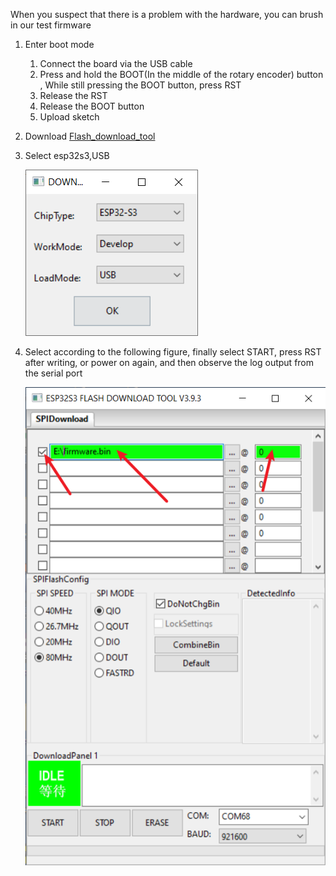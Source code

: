 
When you suspect that there is a problem with the hardware, you can brush in our test firmware

1. Enter boot mode

   1. Connect the board via the USB cable
   2. Press and hold the BOOT(In the middle of the rotary encoder) button , While still pressing the BOOT button, press RST
   3. Release the RST
   4. Release the BOOT button
   5. Upload sketch

2. Download [Flash_download_tool](https://docs.espressif.com/projects/esp-test-tools/en/latest/esp32/production_stage/tools/flash_download_tool.html)
   
3. Select esp32s3,USB

    ![](esp32s3-1.png)

4. Select according to the following figure, finally select START, press RST after writing, or power on again, and then observe the log output from the serial port

    ![](esp32s3-2.png)
















